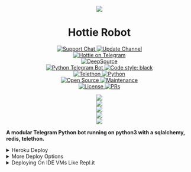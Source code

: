 <p align="center">
  <img src="https://telegra.ph/file/7cab440852751e60368c1.jpg">
<p>

<h1 align="center">
    Hottie Robot
</h1>

<p align="center">
<a href="https://t.me/Hottie_Support"> <img src="https://img.shields.io/badge/Support-Chat-blue?&logo=telegram" alt="Support Chat" /> </a>
<a href="https://t.me/Hottie Updates"> <img src="https://img.shields.io/badge/Update-Channel-blue?&logo=telegram" alt="Update Channel" /> </a><br>
<a href="https://t.me/Hottie_Robot"> <img src="https://img.shields.io/badge/Hottie_Robot-blue?&logo=telegram" alt="Hottie on Telegram" /> </a><br>
<a href="https://deepsource.io/gh/AASFCYBERKING/HottieRobot/?ref=repository-badge"><img src="https://static.deepsource.io/deepsource-badge-light-mini.svg" alt="DeepSource"></a><br>
<a href="https://python-telegram-bot.org"> <img src="https://img.shields.io/badge/PTB-13.5-brightgreen?&style=flat-round&logo=github" alt="Python Telegram Bot" /> </a>
<a href="https://github.com/psf/black"><img alt="Code style: black" src="https://img.shields.io/badge/code%20style-black-000000.svg"></a><br>
<a href="https://docs.telethon.dev"> <img src="https://img.shields.io/badge/Telethon-1.16.4-brightgreen?&style=flat-round&logo=github" alt="Telethon" /> </a>
<a href="https://docs.python.org"> <img src="https://img.shields.io/badge/Python-3.9.7-brightgreen?&style=flat-round&logo=python" alt="Python" /> </a><br>
<a href="https://github.com/AASFCYBERKING"> <img src="https://badges.frapsoft.com/os/v1/open-source.svg?v=103" alt="Open Source" /> </a>
<a href="https://GitHub.com/AASFCYBERKING/HottieRobot"> <img src="https://img.shields.io/badge/Maintained-Yes-brightgreen.svg" alt="Maintenance" /> </a><br>
<a href="https://github.com/AASFCYBERKING/HottieRobot/blob/main/LICENSE"> <img src="https://img.shields.io/badge/License-GPLv3-blue.svg" alt="License" /> </a>
<a href="https://makeapullrequest.com"> <img src="https://img.shields.io/badge/PRs-Welcome-blue.svg?style=flat-round" alt="PRs" /> </a>
</p>

<p align="center">
<a href="https://github.com/AASFCYBERKING/HottieRobot/fork">
    <img src="https://img.shields.io/github/forks/AASFCYBERKING/HottieRobot?label=Forks&style=social">
</a><br>
<a href="https://github.com/AASFCYBERKING/HottieRobot/stargazers">
    <img src="https://img.shields.io/github/stars/AASFCYBERKING/HottieRobot?label=Stars&style=social">
</a><br>
<a href="https://github.com/AASFCYBERKING/HottieRobot/issues">
    <img src="https://img.shields.io/github/issues/AASFCYBERKING/HottieRobot?label=Issues&style=social&logo=github">
</a><br>
<a href="https://github.com/AASFCYBERKING/HottieRobot/graphs/contributors">
    <img src="https://img.shields.io/github/contributors/AASFCYBERKING/HottieRobot?label=Contributors&style=social&logo=github">
</a><br>
<a href="https://github.com/AASFCYBERKING/HottieRobot/archive/refs/heads/main.zip">
    <img src="https://img.shields.io/github/repo-size/AASFCYBERKING/HottieRobot?label=Repo Size&style=social&logo=github">
</a>
</p>

**A modular Telegram Python bot running on python3 with a sqlalchemy, redis, telethon.**

<details>
	<summary>Heroku Deploy</summary>
	<br>
	<b>
The Easiest Way to Deploy This Bot is Via Heroku.
		In Order To deploy, You Just Have Fill The Necessary Environment Variables and Done!</b>
	
  <h1>
    <p align="center">
        <a href="https://heroku.com/deploy?template=https://github.com/AASFCYBERKING/HottieRobot">
            <img src="https://www.herokucdn.com/deploy/button.svg" alt="Deploy">
        </a>
    </p>
</h1>

</details> 

<details>
    <summary>More Deploy Options</summary>
    <br>
    <p align="center">

    Deploying on Local Machine

</p>

```console
    ~$ git clone https://github.com/AASFCYBERKING/HottieRobot
    ~$ cd HottieRobot
    ~$ cp sample_config.py config.py
```

Edit Config.py with your own Values

Start with ```python -m Hottie_Robot```

</details>    

<details>
     <summary>Deploying On IDE VMs Like Repl.it</summary>
       <br>
         <p align="left">
            <b> 

            Refer to Deploying On Local Machine.

 </b>
</p>
</details>
